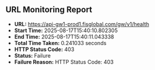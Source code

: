## URL Monitoring Report

- **URL:** https://api-gw1-prod1.fisglobal.com/gw/v1/health
- **Start Time:** 2025-08-17T15:40:10.802305
- **End Time:** 2025-08-17T15:40:11.043338
- **Total Time Taken:** 0.241033 seconds
- **HTTP Status Code:** 403
- **Status:** Failure
- **Failure Reason:** HTTP Status Code: 403
